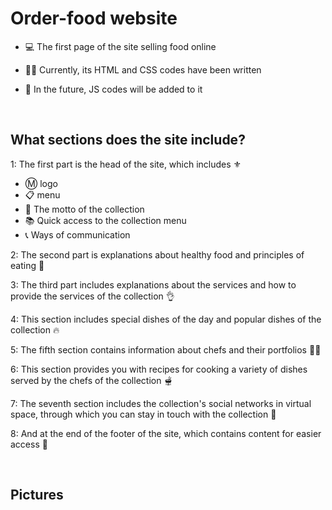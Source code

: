 # Order-food website

- 💻 The first page of the site selling food online

- 👨‍💻 Currently, its HTML and CSS codes have been written

- 🌱 In the future, JS codes will be added to it

<br/>

## What sections does the site include?

1: The first part is the head of the site, which includes ⚜️
- Ⓜ logo
- 📋 menu
- 📣 The motto of the collection
- 📚 Quick access to the collection menu
- 📞 Ways of communication

2: The second part is explanations about healthy food and principles of eating 🍜

3: The third part includes explanations about the services and how to provide the services of the collection 👌

4: This section includes special dishes of the day and popular dishes of the collection 🔥

5: The fifth section contains information about chefs and their portfolios 👨‍🍳

6: This section provides you with recipes for cooking a variety of dishes served by the chefs of the collection 🫕

7: The seventh section includes the collection's social networks in virtual space, through which you can stay in touch with the collection 📲

8: And at the end of the footer of the site, which contains content for easier access 🚗

<br/>

## Pictures










